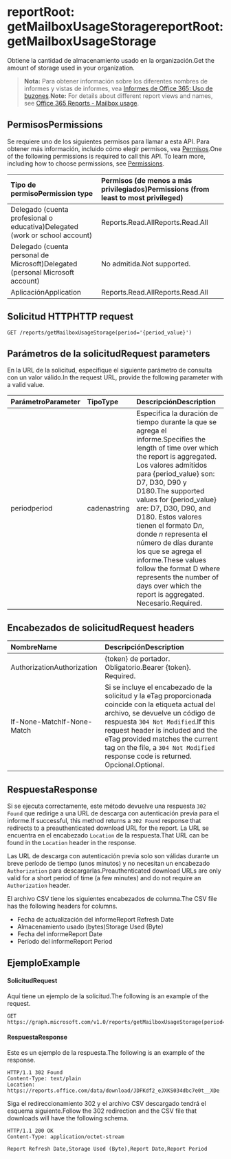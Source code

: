 # <a name="reportroot-getmailboxusagestorage"></a><span data-ttu-id="90c20-101">reportRoot: getMailboxUsageStorage</span><span class="sxs-lookup"><span data-stu-id="90c20-101">reportRoot: getMailboxUsageStorage</span></span>

<span data-ttu-id="90c20-102">Obtiene la cantidad de almacenamiento usado en la organización.</span><span class="sxs-lookup"><span data-stu-id="90c20-102">Get the amount of storage used in your organization.</span></span>

> <span data-ttu-id="90c20-103">**Nota:** Para obtener información sobre los diferentes nombres de informes y vistas de informes, vea [Informes de Office 365: Uso de buzones](https://support.office.com/client/Mailbox-usage-beffbe01-ce2d-4614-9ae5-7898868e2729).</span><span class="sxs-lookup"><span data-stu-id="90c20-103">**Note:** For details about different report views and names, see [Office 365 Reports - Mailbox usage](https://support.office.com/client/Mailbox-usage-beffbe01-ce2d-4614-9ae5-7898868e2729).</span></span>

## <a name="permissions"></a><span data-ttu-id="90c20-104">Permisos</span><span class="sxs-lookup"><span data-stu-id="90c20-104">Permissions</span></span>

<span data-ttu-id="90c20-p101">Se requiere uno de los siguientes permisos para llamar a esta API. Para obtener más información, incluido cómo elegir permisos, vea [Permisos](../../../concepts/permissions_reference.md).</span><span class="sxs-lookup"><span data-stu-id="90c20-p101">One of the following permissions is required to call this API. To learn more, including how to choose permissions, see [Permissions](../../../concepts/permissions_reference.md).</span></span>

| <span data-ttu-id="90c20-107">Tipo de permiso</span><span class="sxs-lookup"><span data-stu-id="90c20-107">Permission type</span></span>                        | <span data-ttu-id="90c20-108">Permisos (de menos a más privilegiados)</span><span class="sxs-lookup"><span data-stu-id="90c20-108">Permissions (from least to most privileged)</span></span> |
| :------------------------------------- | :--------------------------------------- |
| <span data-ttu-id="90c20-109">Delegado (cuenta profesional o educativa)</span><span class="sxs-lookup"><span data-stu-id="90c20-109">Delegated (work or school account)</span></span>     | <span data-ttu-id="90c20-110">Reports.Read.All</span><span class="sxs-lookup"><span data-stu-id="90c20-110">Reports.Read.All</span></span>                         |
| <span data-ttu-id="90c20-111">Delegado (cuenta personal de Microsoft)</span><span class="sxs-lookup"><span data-stu-id="90c20-111">Delegated (personal Microsoft account)</span></span> | <span data-ttu-id="90c20-112">No admitida.</span><span class="sxs-lookup"><span data-stu-id="90c20-112">Not supported.</span></span>                           |
| <span data-ttu-id="90c20-113">Aplicación</span><span class="sxs-lookup"><span data-stu-id="90c20-113">Application</span></span>                            | <span data-ttu-id="90c20-114">Reports.Read.All</span><span class="sxs-lookup"><span data-stu-id="90c20-114">Reports.Read.All</span></span>                         |

## <a name="http-request"></a><span data-ttu-id="90c20-115">Solicitud HTTP</span><span class="sxs-lookup"><span data-stu-id="90c20-115">HTTP request</span></span>

<!-- { "blockType": "ignored" } --> 

```http
GET /reports/getMailboxUsageStorage(period='{period_value}')
```

## <a name="request-parameters"></a><span data-ttu-id="90c20-116">Parámetros de la solicitud</span><span class="sxs-lookup"><span data-stu-id="90c20-116">Request parameters</span></span>

<span data-ttu-id="90c20-117">En la URL de la solicitud, especifique el siguiente parámetro de consulta con un valor válido.</span><span class="sxs-lookup"><span data-stu-id="90c20-117">In the request URL, provide the following parameter with a valid value.</span></span>

| <span data-ttu-id="90c20-118">Parámetro</span><span class="sxs-lookup"><span data-stu-id="90c20-118">Parameter</span></span> | <span data-ttu-id="90c20-119">Tipo</span><span class="sxs-lookup"><span data-stu-id="90c20-119">Type</span></span>   | <span data-ttu-id="90c20-120">Descripción</span><span class="sxs-lookup"><span data-stu-id="90c20-120">Description</span></span>                              |
| :-------- | :----- | :--------------------------------------- |
| <span data-ttu-id="90c20-121">period</span><span class="sxs-lookup"><span data-stu-id="90c20-121">period</span></span>    | <span data-ttu-id="90c20-122">cadena</span><span class="sxs-lookup"><span data-stu-id="90c20-122">string</span></span> | <span data-ttu-id="90c20-123">Especifica la duración de tiempo durante la que se agrega el informe.</span><span class="sxs-lookup"><span data-stu-id="90c20-123">Specifies the length of time over which the report is aggregated.</span></span> <span data-ttu-id="90c20-124">Los valores admitidos para {period_value} son: D7, D30, D90 y D180.</span><span class="sxs-lookup"><span data-stu-id="90c20-124">The supported values for {period_value} are: D7, D30, D90, and D180.</span></span> <span data-ttu-id="90c20-125">Estos valores tienen el formato D*n*, donde *n* representa el número de días durante los que se agrega el informe.</span><span class="sxs-lookup"><span data-stu-id="90c20-125">These values follow the format D   where    represents the number of days over which the report is aggregated.</span></span> <span data-ttu-id="90c20-126">Necesario.</span><span class="sxs-lookup"><span data-stu-id="90c20-126">Required.</span></span> |

## <a name="request-headers"></a><span data-ttu-id="90c20-127">Encabezados de solicitud</span><span class="sxs-lookup"><span data-stu-id="90c20-127">Request headers</span></span>

| <span data-ttu-id="90c20-128">Nombre</span><span class="sxs-lookup"><span data-stu-id="90c20-128">Name</span></span>          | <span data-ttu-id="90c20-129">Descripción</span><span class="sxs-lookup"><span data-stu-id="90c20-129">Description</span></span>                              |
| :------------ | :--------------------------------------- |
| <span data-ttu-id="90c20-130">Authorization</span><span class="sxs-lookup"><span data-stu-id="90c20-130">Authorization</span></span> | <span data-ttu-id="90c20-p103">{token} de portador. Obligatorio.</span><span class="sxs-lookup"><span data-stu-id="90c20-p103">Bearer {token}. Required.</span></span>                |
| <span data-ttu-id="90c20-133">If-None-Match</span><span class="sxs-lookup"><span data-stu-id="90c20-133">If-None-Match</span></span> | <span data-ttu-id="90c20-134">Si se incluye el encabezado de la solicitud y la eTag proporcionada coincide con la etiqueta actual del archivo, se devuelve un código de respuesta `304 Not Modified`.</span><span class="sxs-lookup"><span data-stu-id="90c20-134">If this request header is included and the eTag provided matches the current tag on the file, a `304 Not Modified` response code is returned.</span></span> <span data-ttu-id="90c20-135">Opcional.</span><span class="sxs-lookup"><span data-stu-id="90c20-135">Optional.</span></span> |

## <a name="response"></a><span data-ttu-id="90c20-136">Respuesta</span><span class="sxs-lookup"><span data-stu-id="90c20-136">Response</span></span>

<span data-ttu-id="90c20-137">Si se ejecuta correctamente, este método devuelve una respuesta `302 Found` que redirige a una URL de descarga con autenticación previa para el informe.</span><span class="sxs-lookup"><span data-stu-id="90c20-137">If successful, this method returns a `302 Found` response that redirects to a preauthenticated download URL for the report.</span></span> <span data-ttu-id="90c20-138">La URL se encuentra en el encabezado `Location` de la respuesta.</span><span class="sxs-lookup"><span data-stu-id="90c20-138">That URL can be found in the `Location` header in the response.</span></span>

<span data-ttu-id="90c20-139">Las URL de descarga con autenticación previa solo son válidas durante un breve período de tiempo (unos minutos) y no necesitan un encabezado `Authorization` para descargarlas.</span><span class="sxs-lookup"><span data-stu-id="90c20-139">Preauthenticated download URLs are only valid for a short period of time (a few minutes) and do not require an `Authorization` header.</span></span>

<span data-ttu-id="90c20-140">El archivo CSV tiene los siguientes encabezados de columna.</span><span class="sxs-lookup"><span data-stu-id="90c20-140">The CSV file has the following headers for columns.</span></span>

- <span data-ttu-id="90c20-141">Fecha de actualización del informe</span><span class="sxs-lookup"><span data-stu-id="90c20-141">Report Refresh Date</span></span>
- <span data-ttu-id="90c20-142">Almacenamiento usado (bytes)</span><span class="sxs-lookup"><span data-stu-id="90c20-142">Storage Used (Byte)</span></span>
- <span data-ttu-id="90c20-143">Fecha del informe</span><span class="sxs-lookup"><span data-stu-id="90c20-143">Report Date</span></span>
- <span data-ttu-id="90c20-144">Período del informe</span><span class="sxs-lookup"><span data-stu-id="90c20-144">Report Period</span></span>

## <a name="example"></a><span data-ttu-id="90c20-145">Ejemplo</span><span class="sxs-lookup"><span data-stu-id="90c20-145">Example</span></span>

#### <a name="request"></a><span data-ttu-id="90c20-146">Solicitud</span><span class="sxs-lookup"><span data-stu-id="90c20-146">Request</span></span>

<span data-ttu-id="90c20-147">Aquí tiene un ejemplo de la solicitud.</span><span class="sxs-lookup"><span data-stu-id="90c20-147">The following is an example of the request.</span></span>

<!-- {
  "blockType": "request",
  "name": "reportroot_getmailboxusagestorage"
}-->

```http
GET https://graph.microsoft.com/v1.0/reports/getMailboxUsageStorage(period='D7')
```

#### <a name="response"></a><span data-ttu-id="90c20-148">Respuesta</span><span class="sxs-lookup"><span data-stu-id="90c20-148">Response</span></span>

<span data-ttu-id="90c20-149">Este es un ejemplo de la respuesta.</span><span class="sxs-lookup"><span data-stu-id="90c20-149">The following is an example of the response.</span></span>

<!-- { "blockType": "ignored" } --> 

```http
HTTP/1.1 302 Found
Content-Type: text/plain
Location: https://reports.office.com/data/download/JDFKdf2_eJXKS034dbc7e0t__XDe
```

<span data-ttu-id="90c20-150">Siga el redireccionamiento 302 y el archivo CSV descargado tendrá el esquema siguiente.</span><span class="sxs-lookup"><span data-stu-id="90c20-150">Follow the 302 redirection and the CSV file that downloads will have the following schema.</span></span>

<!-- {
  "blockType": "response",
  "truncated": true,
  "@odata.type": "stream"
} -->

```http
HTTP/1.1 200 OK
Content-Type: application/octet-stream

Report Refresh Date,Storage Used (Byte),Report Date,Report Period
```
